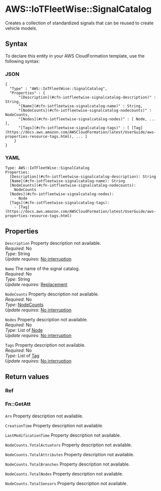 # AWS::IoTFleetWise::SignalCatalog<a name="aws-resource-iotfleetwise-signalcatalog"></a>

Creates a collection of standardized signals that can be reused to create vehicle models\.

## Syntax<a name="aws-resource-iotfleetwise-signalcatalog-syntax"></a>

To declare this entity in your AWS CloudFormation template, use the following syntax:

### JSON<a name="aws-resource-iotfleetwise-signalcatalog-syntax.json"></a>

```
{
  "Type" : "AWS::IoTFleetWise::SignalCatalog",
  "Properties" : {
      "[Description](#cfn-iotfleetwise-signalcatalog-description)" : String,
      "[Name](#cfn-iotfleetwise-signalcatalog-name)" : String,
      "[NodeCounts](#cfn-iotfleetwise-signalcatalog-nodecounts)" : NodeCounts,
      "[Nodes](#cfn-iotfleetwise-signalcatalog-nodes)" : [ Node, ... ],
      "[Tags](#cfn-iotfleetwise-signalcatalog-tags)" : [ [Tag](https://docs.aws.amazon.com/AWSCloudFormation/latest/UserGuide/aws-properties-resource-tags.html), ... ]
    }
}
```

### YAML<a name="aws-resource-iotfleetwise-signalcatalog-syntax.yaml"></a>

```
Type: AWS::IoTFleetWise::SignalCatalog
Properties:
  [Description](#cfn-iotfleetwise-signalcatalog-description): String
  [Name](#cfn-iotfleetwise-signalcatalog-name): String
  [NodeCounts](#cfn-iotfleetwise-signalcatalog-nodecounts):
    NodeCounts
  [Nodes](#cfn-iotfleetwise-signalcatalog-nodes):
    - Node
  [Tags](#cfn-iotfleetwise-signalcatalog-tags):
    - [Tag](https://docs.aws.amazon.com/AWSCloudFormation/latest/UserGuide/aws-properties-resource-tags.html)
```

## Properties<a name="aws-resource-iotfleetwise-signalcatalog-properties"></a>

`Description` <a name="cfn-iotfleetwise-signalcatalog-description"></a>
Property description not available\.  
_Required_: No  
_Type_: String  
_Update requires_: [No interruption](https://docs.aws.amazon.com/AWSCloudFormation/latest/UserGuide/using-cfn-updating-stacks-update-behaviors.html#update-no-interrupt)

`Name` <a name="cfn-iotfleetwise-signalcatalog-name"></a>
The name of the signal catalog\.  
_Required_: No  
_Type_: String  
_Update requires_: [Replacement](https://docs.aws.amazon.com/AWSCloudFormation/latest/UserGuide/using-cfn-updating-stacks-update-behaviors.html#update-replacement)

`NodeCounts` <a name="cfn-iotfleetwise-signalcatalog-nodecounts"></a>
Property description not available\.  
_Required_: No  
_Type_: [NodeCounts](aws-properties-iotfleetwise-signalcatalog-nodecounts.md)  
_Update requires_: [No interruption](https://docs.aws.amazon.com/AWSCloudFormation/latest/UserGuide/using-cfn-updating-stacks-update-behaviors.html#update-no-interrupt)

`Nodes` <a name="cfn-iotfleetwise-signalcatalog-nodes"></a>
Property description not available\.  
_Required_: No  
_Type_: List of [Node](aws-properties-iotfleetwise-signalcatalog-node.md)  
_Update requires_: [No interruption](https://docs.aws.amazon.com/AWSCloudFormation/latest/UserGuide/using-cfn-updating-stacks-update-behaviors.html#update-no-interrupt)

`Tags` <a name="cfn-iotfleetwise-signalcatalog-tags"></a>
Property description not available\.  
_Required_: No  
_Type_: List of [Tag](https://docs.aws.amazon.com/AWSCloudFormation/latest/UserGuide/aws-properties-resource-tags.html)  
_Update requires_: [No interruption](https://docs.aws.amazon.com/AWSCloudFormation/latest/UserGuide/using-cfn-updating-stacks-update-behaviors.html#update-no-interrupt)

## Return values<a name="aws-resource-iotfleetwise-signalcatalog-return-values"></a>

### Ref<a name="aws-resource-iotfleetwise-signalcatalog-return-values-ref"></a>

### Fn::GetAtt<a name="aws-resource-iotfleetwise-signalcatalog-return-values-fn--getatt"></a>

#### <a name="aws-resource-iotfleetwise-signalcatalog-return-values-fn--getatt-fn--getatt"></a>

`Arn` <a name="Arn-fn::getatt"></a>
Property description not available\.

`CreationTime` <a name="CreationTime-fn::getatt"></a>
Property description not available\.

`LastModificationTime` <a name="LastModificationTime-fn::getatt"></a>
Property description not available\.

`NodeCounts.TotalActuators` <a name="NodeCounts.TotalActuators-fn::getatt"></a>
Property description not available\.

`NodeCounts.TotalAttributes` <a name="NodeCounts.TotalAttributes-fn::getatt"></a>
Property description not available\.

`NodeCounts.TotalBranches` <a name="NodeCounts.TotalBranches-fn::getatt"></a>
Property description not available\.

`NodeCounts.TotalNodes` <a name="NodeCounts.TotalNodes-fn::getatt"></a>
Property description not available\.

`NodeCounts.TotalSensors` <a name="NodeCounts.TotalSensors-fn::getatt"></a>
Property description not available\.
